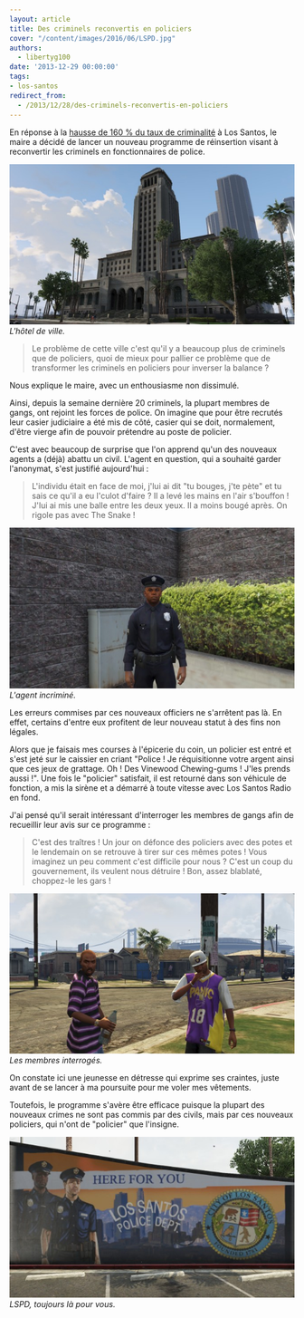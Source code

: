 ```yaml
---
layout: article
title: Des criminels reconvertis en policiers
cover: "/content/images/2016/06/LSPD.jpg"
authors:
  - libertyg100
date: '2013-12-29 00:00:00'
tags:
- los-santos
redirect_from:
  - /2013/12/28/des-criminels-reconvertis-en-policiers
---
```


En réponse à la [hausse de 160 % du taux de criminalité](/2013/12/21/une-augmentation-de-160---de-la-criminalite-a-los-santos--/) à Los Santos, le maire a décidé de lancer un nouveau programme de réinsertion visant à reconvertir les criminels en fonctionnaires de police.

![L'hôtel de ville.](/content/images/2016/06/Mairie_0.jpg)
_L'hôtel de ville._

> Le problème de cette ville c'est qu'il y a beaucoup plus de criminels que de policiers, quoi de mieux pour pallier ce problème que de transformer les criminels en policiers pour inverser la balance ?

Nous explique le maire, avec un enthousiasme non dissimulé.

Ainsi, depuis la semaine dernière 20 criminels, la plupart membres de gangs, ont rejoint les forces de police. On imagine que pour être recrutés leur casier judiciaire a été mis de côté, casier qui se doit, normalement, d'être vierge afin de pouvoir prétendre au poste de policier.

C'est avec beaucoup de surprise que l'on apprend qu'un des nouveaux agents a (déjà) abattu un civil. L'agent en question, qui a souhaité garder l'anonymat, s'est justifié aujourd'hui :

> L'individu était en face de moi, j'lui ai dit "tu bouges, j'te pète" et tu sais ce qu'il a eu l'culot d'faire ? Il a levé les mains en l'air s'bouffon ! J'lui ai mis une balle entre les deux yeux. Il a moins bougé après. On rigole pas avec The Snake !

![L'agent incriminé.](/content/images/2016/06/Agent.jpg)
_L'agent incriminé._

Les erreurs commises par ces nouveaux officiers ne s'arrêtent pas là. En effet, certains d'entre eux profitent de leur nouveau statut à des fins non légales.

Alors que je faisais mes courses à l'épicerie du coin, un policier est entré et s'est jeté sur le caissier en criant "Police ! Je réquisitionne votre argent ainsi que ces jeux de grattage. Oh ! Des Vinewood Chewing-gums ! J'les prends aussi !". Une fois le "policier" satisfait, il est retourné dans son véhicule de fonction, a mis la sirène et a démarré à toute vitesse avec Los Santos Radio en fond.

J'ai pensé qu'il serait intéressant d'interroger les membres de gangs afin de recueillir leur avis sur ce programme :

> C'est des traîtres ! Un jour on défonce des policiers avec des potes et le lendemain on se retrouve à tirer sur ces mêmes potes ! Vous imaginez un peu comment c'est difficile pour nous ? C'est un coup du gouvernement, ils veulent nous détruire ! Bon, assez blablaté, choppez-le les gars !

![Les membres interrogés.](/content/images/2016/06/GANG.jpg)
_Les membres interrogés._

On constate ici une jeunesse en détresse qui exprime ses craintes, juste avant de se lancer à ma poursuite pour me voler mes vêtements.

Toutefois, le programme s'avère être efficace puisque la plupart des nouveaux crimes ne sont pas commis par des civils, mais par ces nouveaux policiers, qui n'ont de "policier" que l'insigne.

![LSPD, toujours là pour vous.](/content/images/2016/06/0_0%20%283%29_3.jpg)
_LSPD, toujours là pour vous._